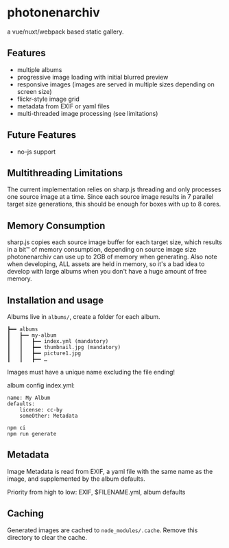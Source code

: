 # photonenarchiv

a vue/nuxt/webpack based static gallery.

## Features

- multiple albums
- progressive image loading with initial blurred preview
- responsive images (images are served in multiple sizes depending on screen size)
- flickr-style image grid
- metadata from EXIF or yaml files
- multi-threaded image processing (see limitations)

## Future Features

- no-js support

## Multithreading Limitations
The current implementation relies on sharp.js threading and only processes one source image at a time.
Since each source image results in 7 parallel target size generations, this should be enough for boxes with up to 8 cores.

## Memory Consumption
sharp.js copies each source image buffer for each target size, which results in a bit™ of memory consumption, depending on source image size photonenarchiv can use up to 2GB of memory when generating.
Also note when developing, ALL assets are held in memory, so it's a bad idea to develop with large albums when you don't have a huge amount of free memory.

## Installation and usage

Albums live in `albums/`, create a folder for each album.
```
┣━━ albums
┃   ┣━━ my-album
┃   ┃   ┣━━ index.yml (mandatory)
┃   ┃   ┣━━ thumbnail.jpg (mandatory)
┃   ┃   ┣━━ picture1.jpg
┃   ┃   ┣━━ …
```

Images must have a unique name excluding the file ending!

album config index.yml:
```
name: My Album
defaults:
	license: cc-by
	someOther: Metadata
```

```
npm ci
npm run generate
```

## Metadata

Image Metadata is read from EXIF, a yaml file with the same name as the image, and supplemented by the album defaults.

Priority from high to low: EXIF, $FILENAME.yml, album defaults

## Caching
Generated images are cached to `node_modules/.cache`. Remove this directory to clear the cache.
